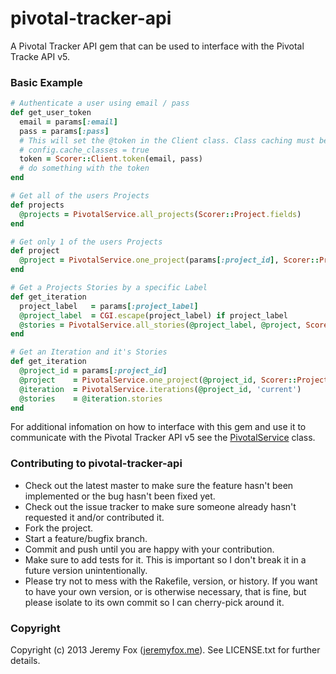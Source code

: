 pivotal-tracker-api
===================

A Pivotal Tracker API gem that can be used to interface with the Pivotal Tracke API v5.

### Basic Example

```ruby
# Authenticate a user using email / pass
def get_user_token
  email = params[:email]
  pass = params[:pass]
  # This will set the @token in the Client class. Class caching must be enabled for the token to persist.
  # config.cache_classes = true
  token = Scorer::Client.token(email, pass)
  # do something with the token
end
```

```ruby
# Get all of the users Projects
def projects
  @projects = PivotalService.all_projects(Scorer::Project.fields)
end
```

```ruby
# Get only 1 of the users Projects
def project
  @project = PivotalService.one_project(params[:project_id], Scorer::Project.fields)
end
```

```ruby
# Get a Projects Stories by a specific Label
def get_iteration
  project_label   = params[:project_label]
  @project_label  = CGI.escape(project_label) if project_label
  @stories = PivotalService.all_stories(@project_label, @project, Scorer::Story.fields) if @project_label
end
```

```ruby
# Get an Iteration and it's Stories
def get_iteration
  @project_id = params[:project_id]
  @project    = PivotalService.one_project(@project_id, Scorer::Project.fields)
  @iteration  = PivotalService.iterations(@project_id, 'current')
  @stories    = @iteration.stories
end
```

For additional infomation on how to interface with this gem and use it to communicate with the Pivotal Tracker API v5 see the [PivotalService](https://github.com/atljeremy/pivotal-tracker-api/blob/master/lib/pivotal-tracker-api/pivotal_service.rb) class.

### Contributing to pivotal-tracker-api
 
* Check out the latest master to make sure the feature hasn't been implemented or the bug hasn't been fixed yet.
* Check out the issue tracker to make sure someone already hasn't requested it and/or contributed it.
* Fork the project.
* Start a feature/bugfix branch.
* Commit and push until you are happy with your contribution.
* Make sure to add tests for it. This is important so I don't break it in a future version unintentionally.
* Please try not to mess with the Rakefile, version, or history. If you want to have your own version, or is otherwise necessary, that is fine, but please isolate to its own commit so I can cherry-pick around it.

### Copyright

Copyright (c) 2013 Jeremy Fox ([jeremyfox.me](http://www.jeremyfox.me)). See LICENSE.txt for
further details.

